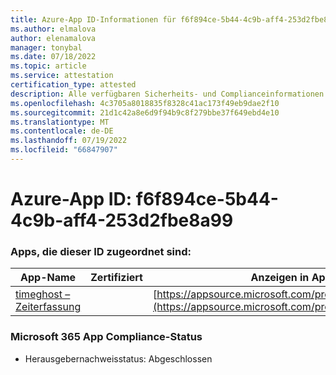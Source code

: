 ```yaml
---
title: Azure-App ID-Informationen für f6f894ce-5b44-4c9b-aff4-253d2fbe8a99
ms.author: elmalova
author: elenamalova
manager: tonybal
ms.date: 07/18/2022
ms.topic: article
ms.service: attestation
certification_type: attested
description: Alle verfügbaren Sicherheits- und Complianceinformationen für f6f894ce-5b44-4c9b-aff4-253d2fbe8a99.
ms.openlocfilehash: 4c3705a8018835f8328c41ac173f49eb9dae2f10
ms.sourcegitcommit: 21d1c42a8e6d9f94b9c8f279bbe37f649ebd4e10
ms.translationtype: MT
ms.contentlocale: de-DE
ms.lasthandoff: 07/19/2022
ms.locfileid: "66847907"
---
```

# <a name="azure-app-id-f6f894ce-5b44-4c9b-aff4-253d2fbe8a99"></a>Azure-App ID: f6f894ce-5b44-4c9b-aff4-253d2fbe8a99


### <a name="apps-associated-with-this-id"></a>Apps, die dieser ID zugeordnet sind:
| **App-Name** | **Zertifiziert** | **Anzeigen in AppSource** |
|--------------|---------------|-----------------------|
| [timeghost – Zeiterfassung](../forward/WA200001532.md) |  | [https://appsource.microsoft.com/product/office/WA200001532](https://appsource.microsoft.com/product/office/WA200001532) |

### <a name="microsoft-365-app-compliance-status"></a>Microsoft 365 App Compliance-Status
- Herausgebernachweisstatus: Abgeschlossen
